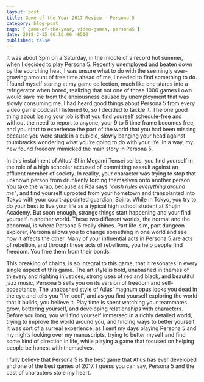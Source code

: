 ```yaml
---
layout: post
title: Game of the Year 2017 Review - Persona 5
category: blog-post
tags: [ game-of-the-year, video-games, persona5 ]
date: 2018-2-15 06:16:00 -0500
published: false
---
```


It was about 3pm on a Saturday, in the middle of a record hot summer, when I decided to play Persona 5. Recently unemployed and beaten down by the scorching heat, I was unsure what to do with the seemingly ever-growing amount of free time ahead of me, I needed to find something to do. I found myself staring at my game collection, much like one stares into a refrigerator when bored, realizing that not one of those 1000 games I own would save me from the anxiousness caused by unemployment that was slowly consuming me. I had heard good things about Persona 5 from every video game podcast I listened to, so I decided to tackle it. The one good thing about losing your job is that you find yourself schedule-free and without the need to report to anyone, your 9 to 5 time frame becomes free, and you start to experience the part of the world that you had been missing because you were stuck in a cubicle, slowly banging your head against thumbtacks wondering what you’re going to do with your life. In a way, my new found freedom mimicked the main story in Persona 5.

<!--more-->

In this installment of Altus' Shin Megami Tensei series, you find yourself in the role of a high schooler accused of committing assault against an affluent member of society. In reality, your character was trying to stop that unknown person from drunkenly forcing themselves onto another person. You take the wrap, because as Rza says _"cash rules everything around me"_, and find yourself uprooted from your hometown and transplanted into Tokyo with your court-appointed guardian, Sojiro. While in Tokyo, you try to do your best to live your life as a typical high school student at Shujin Academy. But soon enough, strange things start happening and your find yourself in another world. These two different worlds, the normal and the abnormal, is where Persona 5 really shines. Part life-sim, part dungeon explorer, Persona allows you to change something in one world and see how it affects the other.  Many of your influential acts in Persona 5 are acts of rebellion, and through these acts of rebellions, you help people find freedom. You free them from their bonds.

This breaking of chains, is so integral to this game, that it resonates in every single aspect of this game. The art style is bold, unabashed in themes of thievery and righting injustices, strong uses of red and black, and beautiful jazz music, Persona 5 sells you on its version of freedom and self-acceptance. The unabashed style of Atlus' magnum opus looks you dead in the eye and tells you “I'm cool”, and as you find yourself exploring the world that it builds, you believe it. Play time is spent watching your teammates grow, bettering yourself, and developing relationships with characters. Before you long, you will find yourself immersed in a richly detailed world, trying to improve the world around you, and finding ways to better yourself. It was sort of a surreal experience, as I sent my days playing Persona 5 and my nights looking over my manuscripts, trying to better myself and find some kind of direction in life, while playing a game that focused on helping people be honest with themselves.

I fully believe that Persona 5 is the best game that Atlus has ever developed and one of the best games of 2017. I guess you can say, Persona 5 and the cast of characters stole my heart.
